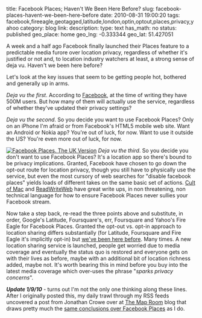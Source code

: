title: Facebook Places; Haven't We Been Here Before?
slug: facebook-places-havent-we-been-here-before
date: 2010-08-31 19:00:20
tags: facebook,fireeagle,geotagged,latitude,london,optin,optout,places,privacy,yahoo
category: blog
link: 
description: 
type: text
has_math: no
status: published
geo_place: home
geo_lng: -0.333344
geo_lat: 51.427051

A week and a half ago Facebook finally launched their Places feature to a predictable media furore over location privacy, regardless of whether it's justified or not and, to location industry watchers at least, a strong sense of deja vu. Haven't we been here before?

Let's look at the key issues that seem to be getting people hot, bothered and generally up in arms.

<!-- TEASER_END -->

*Deja vu the first*. According to [Facebook](https://www.facebook.com/press/info.php?statistics "https://www.facebook.com/press/info.php?statistics"), at the time of writing they have 500M users. But how many of them will actually use the service, regardless of whether they've updated their privacy settings?

*Deja vu the second*. So you decide you want to use Facebook Places? Only on an iPhone I'm afraid or from Facebook's HTML5 mobile web site. Want an Android or Nokia app? You're out of luck, for now. Want to use it outside the US? You're even more out of luck, for now.

[![Facebook Places. The UK Version](https://farm5.static.flickr.com/4148/4944968733_82e65d56c0_d.jpg)](https://www.flickr.com/photos/vicchi/4944968733/ "Facebook Places. The UK Version")
*Deja vu the third*. So you decide you don't want to use Facebook Places? It's a location app so there's bound to be privacy implications. Granted, Facebook have chosen to go down the opt-out route for location privacy, though you still have to physically use the service, but even the most cursory of web searches for "disable facebook places" yields loads of different takes on the same basic set of actions. [Cult of Mac](https://www.cultofmac.com/disable-facebook-places-in-3-easy-steps-how-to/55779 "https://www.cultofmac.com/disable-facebook-places-in-3-easy-steps-how-to/55779") and [ReadWriteWeb](https://www.readwriteweb.com/archives/how_to_disable_facebook_places.php "https://www.readwriteweb.com/archives/how_to_disable_facebook_places.php") have great write ups, in non threatening, non technical language for how to ensure Facebook Places never sullies your Facebook stream.

Now take a step back, re-read the three points above and substitute, in order, Google's Latitude, Foursquare's, err, Foursquare and Yahoo's Fire Eagle for Facebook Places. Granted the opt-out vs. opt-in approach to location sharing differs substantially (for Latitude, Foursquare and Fire Eagle it's implicitly opt-in) but [we've been here before](/2010/05/20/latitude-inconsistitude/ "/2010/05/20/latitude-inconsistitude/"). Many times. A new location sharing service is launched, people get worried due to media coverage and eventually the status quo is restored and everyone gets on with their lives as before, maybe with an additional bit of location richness added, maybe not. It's worth bearing this in mind before you buy into the latest media coverage which over-uses the phrase "*sparks privacy concerns*".

***Update 1/9/10*** - turns out I'm not the only one thinking along these lines. After I originally posted this, my daily trawl through my RSS feeds uncovered a post from Jonathan Crowe over at [The Map Room](https://www.mcwetboy.net/maproom/ "https://www.mcwetboy.net/maproom/") blog that draws pretty much the [same conclusions over Facebook Places](https://vtny.org/AV "https://vtny.org/AV") as I do.




